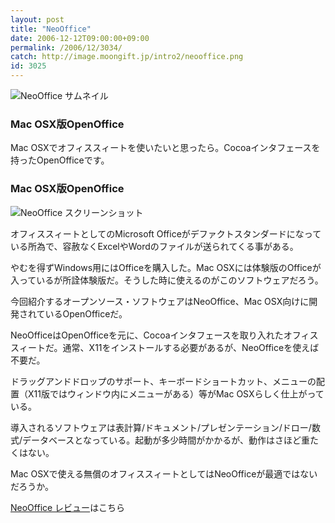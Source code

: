 ```yaml
---
layout: post
title: "NeoOffice"
date: 2006-12-12T09:00:00+09:00
permalink: /2006/12/3034/
catch: http://image.moongift.jp/intro2/neooffice.png
id: 3025
---
```

 ![NeoOffice サムネイル](http://image.moongift.jp/intro2/neooffice.t.png "NeoOffice サムネイル")
  

### Mac OSX版OpenOffice
  
Mac OSXでオフィススィートを使いたいと思ったら。Cocoaインタフェースを持ったOpenOfficeです。  
<!--more-->  

### Mac OSX版OpenOffice
  

![NeoOffice スクリーンショット](http://image.moongift.jp/intro2/neooffice.png "NeoOffice スクリーンショット")

  

オフィススィートとしてのMicrosoft Officeがデファクトスタンダードになっている所為で、容赦なくExcelやWordのファイルが送られてくる事がある。

  

やむを得ずWindows用にはOfficeを購入した。Mac OSXには体験版のOfficeが入っているが所詮体験版だ。そうした時に使えるのがこのソフトウェアだろう。

  

今回紹介するオープンソース・ソフトウェアはNeoOffice、Mac OSX向けに開発されているOpenOfficeだ。

  

NeoOfficeはOpenOfficeを元に、Cocoaインタフェースを取り入れたオフィススィートだ。通常、X11をインストールする必要があるが、NeoOfficeを使えば不要だ。

  

ドラッグアンドドロップのサポート、キーボードショートカット、メニューの配置（X11版ではウィンドウ内にメニューがある）等がMac OSXらしく仕上がっている。

  

導入されるソフトウェアは表計算/ドキュメント/プレゼンテーション/ドロー/数式/データベースとなっている。起動が多少時間がかかるが、動作はさほど重たくはない。

  

Mac OSXで使える無償のオフィススィートとしてはNeoOfficeが最適ではないだろうか。

  

[NeoOffice レビュー](http://oss.moongift.jp/review/i-3040.html)はこちら

